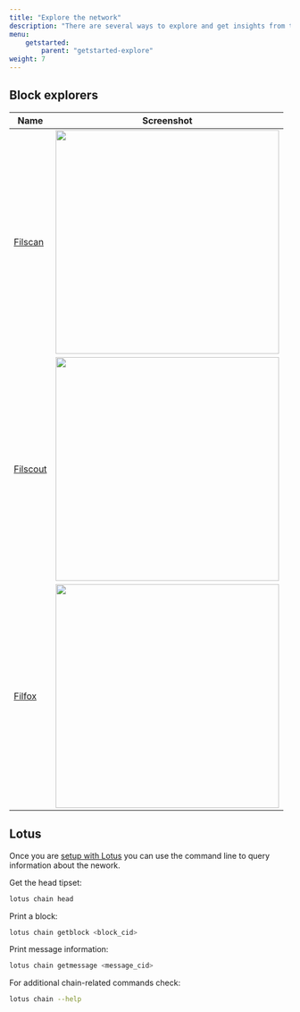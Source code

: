 ```yaml
---
title: "Explore the network"
description: "There are several ways to explore and get insights from the Filecoin network."
menu:
    getstarted:
        parent: "getstarted-explore"
weight: 7
---
```


## Block explorers

| Name                                                 | Screenshot                                                                |
| ---------------------------------------------------- | ------------------------------------------------------------------------- |
| [Filscan](https://filscan.io/)                       | <img src="/images/get-started/explore-the-filecoin-chain/filscan.png" width="400">   |
| [Filscout](https://filscout.com/)                     | <img src="/images/get-started/explore-the-filecoin-chain/filscout.png" width="400">  |
| [Filfox](https://filfox.io/)                         | <img src="/images/get-started/explore-the-filecoin-chain/filfox.png" width="400">    |

## Lotus

Once you are [setup with Lotus](https://lotus.filecoin.io) you can use the command line to query information about the nework.

Get the head tipset:

```sh
lotus chain head
```

Print a block:

```sh
lotus chain getblock <block_cid>
```

Print message information:

```sh
lotus chain getmessage <message_cid>
```

For additional chain-related commands check:

```sh
lotus chain --help
```
